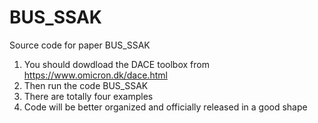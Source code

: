 # BUS_SSAK
Source code for paper BUS_SSAK
1. You should dowdload the DACE toolbox from https://www.omicron.dk/dace.html
2. Then run the code BUS_SSAK
3. There are totally four examples
4. Code will be better organized and officially released in a good shape

